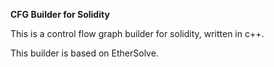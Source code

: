 **CFG Builder for Solidity**

This is a control flow graph builder for solidity, written in c++.

This builder is based on EtherSolve.